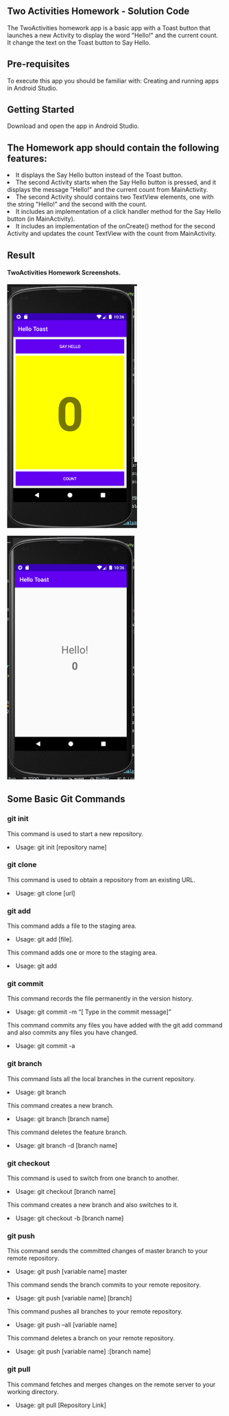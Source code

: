 ## Two Activities Homework - Solution Code 

The TwoActivities homework app is a basic app with a Toast button that launches a new Activity to display the word "Hello!" and the current count. It change the text on the Toast button to Say Hello.

## Pre-requisites

To execute this app you should be familiar with:
Creating and running apps in Android Studio.

## Getting Started

Download and open the app in Android Studio.

## The Homework app should contain the following features:

<li>It displays the Say Hello button instead of the Toast button.

<li>The second Activity starts when the Say Hello button is pressed, and it displays the message "Hello!" and the current count from MainActivity.

<li>The second Activity should contains two TextView elements, one with the string "Hello!" and the second with the count.

<li>It includes an implementation of a click handler method for the Say Hello button (in MainActivity).

<li>It includes an implementation of the onCreate() method for the second Activity and updates the count TextView with the count from MainActivity.

## Result 

#### TwoActivities Homework Screenshots.

![](ActivityTwoAss1.png)


![](ActivityTwoAss2.png)



## Some Basic Git Commands

### git init

This command is used to start a new repository.

<li>Usage: git init [repository name]
 
### git clone

This command is used to obtain a repository from an existing URL.
<li>Usage: git clone [url]

### git add

This command adds a file to the staging area.

<li>Usage: git add [file].

This command adds one or more to the staging area.
<li>Usage: git add 


### git commit

This command records the file permanently in the version history.

<li>Usage: git commit -m “[ Type in the commit message]”

This command commits any files you have added with the git add command and also commits any files you have changed.

<li>Usage: git commit -a  

 
### git branch

This command lists all the local branches in the current repository.

<li>Usage: git branch 

This command creates a new branch.

<li>Usage: git branch [branch name] 

This command deletes the feature branch.

<li>Usage: git branch -d [branch name]


### git checkout
This command is used to switch from one branch to another.

<li>Usage: git checkout [branch name] 

This command creates a new branch and also switches to it.

<li>Usage: git checkout -b [branch name]
 

### git push

This command sends the committed changes of master branch to your remote repository.

<li>Usage: git push [variable name] master
 
This command sends the branch commits to your remote repository.

<li>Usage: git push [variable name] [branch] 

This command pushes all branches to your remote repository.

<li>Usage: git push –all [variable name]

This command deletes a branch on your remote repository.

<li>Usage: git push [variable name] :[branch name] 
  

### git pull

This command fetches and merges changes on the remote server to your working directory.

<li>Usage: git pull [Repository Link]

